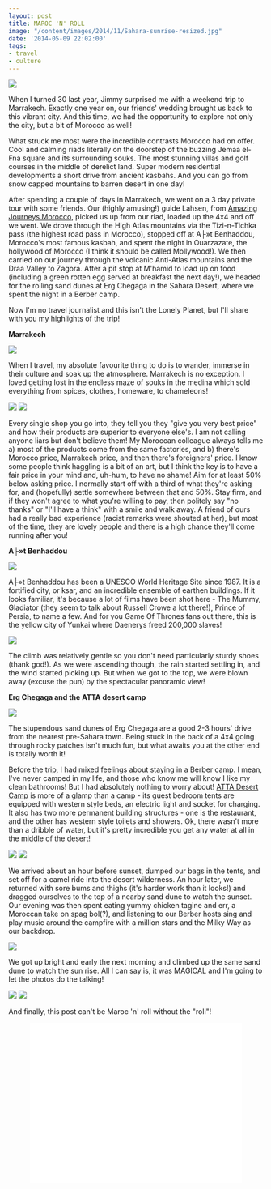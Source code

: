 ```yaml
---
layout: post
title: MAROC 'N' ROLL
image: "/content/images/2014/11/Sahara-sunrise-resized.jpg"
date: '2014-05-09 22:02:00'
tags:
- travel
- culture
---
```


![](/content/images/2014/May/title.png)

When I turned 30 last year, Jimmy surprised me with a weekend trip to Marrakech. Exactly one year on, our friends' wedding brought us back to this vibrant city. And this time, we had the opportunity to explore not only the city, but a bit of Morocco as well!

What struck me most were the incredible contrasts Morocco had on offer. Cool and calming riads literally on the doorstep of the buzzing Jemaa el-Fna square and its surrounding souks. The most stunning villas and golf courses in the middle of derelict land. Super modern residential developments a short drive from ancient kasbahs. And you can go from snow capped mountains to barren desert in one day!

After spending a couple of days in Marrakech, we went on a 3 day private tour with some friends. Our (highly amusing!) guide Lahsen, from <a href="http://amazing-morocco.com/" target="_blank">Amazing Journeys Morocco</a>, picked us up from our riad, loaded up the 4x4 and off we went. We drove through the High Atlas mountains via the Tizi-n-Tichka pass (the highest road pass in Morocco), stopped off at A├»t Benhaddou, Morocco's most famous kasbah, and spent the night in Ouarzazate, the hollywood of Morocco (I think it should be called Mollywood!). We then carried on our journey through the volcanic Anti-Atlas mountains and the Draa Valley to Zagora. After a pit stop at M'hamid to load up on food (including a green rotten egg served at breakfast the next day!), we headed for the rolling sand dunes at Erg Chegaga in the Sahara Desert, where we spent the night in a Berber camp.

Now I'm no travel journalist and this isn't the Lonely Planet, but I'll share with you my highlights of the trip!

**Marrakech**

![](/content/images/2014/May/marrakech-collage.png)

When I travel, my absolute favourite thing to do is to wander, immerse in their culture and soak up the atmosphere. Marrakech is no exception. I loved getting lost in the endless maze of souks in the medina which sold everything from spices, clothes, homeware, to chameleons!

![](/content/images/2014/May/Souk-collage-1.png)
![](/content/images/2014/May/marrakech-collage-2.png)

Every single shop you go into, they tell you they "give you very best price" and how their products are superior to everyone else's. I am not calling anyone liars but don't believe them! My Moroccan colleague always tells me a) most of the products come from the same factories, and b) there's Morocco price, Marrakech price, and then there's foreigners' price. I know some people think haggling is a bit of an art, but I think the key is to have a fair price in your mind and, uh-hum, to have no shame! Aim for at least 50% below asking price. I normally start off with a third of what they're asking for, and (hopefully) settle somewhere between that and 50%. Stay firm, and if they won't agree to what you're willing to pay, then politely say "no thanks" or "I'll have a think" with a smile and walk away. A friend of ours had a really bad experience (racist remarks were shouted at her), but most of the time, they are lovely people and there is a high chance they'll come running after you!

**A├»t Benhaddou**

![](/content/images/2014/May/ABH.jpeg)

A├»t Benhaddou has been a UNESCO World Heritage Site since 1987. It is a fortified city, or ksar, and an incredible ensemble of earthen buildings. If it looks familiar, it's because a lot of films have been shot here - The Mummy, Gladiator (they seem to talk about Russell Crowe a lot there!), Prince of Persia, to name a few. And for you Game Of Thrones fans out there, this is the yellow city of Yunkai where Daenerys freed 200,000 slaves!

![](/content/images/2014/May/ABH-collage.png)

The climb was relatively gentle so you don't need particularly sturdy shoes (thank god!). As we were ascending though, the rain started settling in, and the wind started picking up. But when we got to the top, we were blown away (excuse the pun) by the spectacular panoramic view!

**Erg Chegaga and the ATTA desert camp**

![](/content/images/2014/May/atta.jpg)

The stupendous sand dunes of Erg Chegaga are a good 2-3 hours' drive from the nearest pre-Sahara town. Being stuck in the back of a 4x4 going through rocky patches isn't much fun, but what awaits you at the other end is totally worth it!

Before the trip, I had mixed feelings about staying in a Berber camp. I mean, I've never camped in my life, and those who know me will know I like my clean bathrooms! But I had absolutely nothing to worry about! <a href="http://www.tripadvisor.co.uk/Hotel_Review-g304023-d6416379-Reviews-ATTA_Desert_Camp-Zagora_Souss_Massa_Draa_Region.html" target="_blank">ATTA Desert Camp</a> is more of a glamp than a camp - its guest bedroom tents are equipped with western style beds, an electric light and socket for charging. It also has two more permanent building structures - one is the restaurant, and the other has western style toilets and showers. Ok, there wasn't more than a dribble of water, but it's pretty incredible you get any water at all in the middle of the desert!

![](/content/images/2014/May/desert-collage.png)
![](/content/images/2014/May/camel-collage.png)

We arrived about an hour before sunset, dumped our bags in the tents, and set off for a camel ride into the desert wilderness. An hour later, we returned with sore bums and thighs (it's harder work than it looks!) and dragged ourselves to the top of a nearby sand dune to watch the sunset. Our evening was then spent eating yummy chicken tagine and err, a Moroccan take on spag bol(?), and listening to our Berber hosts sing and play music around the campfire with a million stars and the Milky Way as our backdrop.

![](/content/images/2014/May/sunset3.jpg)

We got up bright and early the next morning and climbed up the same sand dune to watch the sun rise. All I can say is, it was MAGICAL and I'm going to let the photos do the talking! 

![](/content/images/2014/May/sunrise-collage.png)
![](/content/images/2014/May/Sahara-sunrise.jpg)

And finally, this post can't be Maroc 'n' roll without the "roll"!
<center><iframe width="420" height="315" src="//www.youtube.com/embed/WaTCnGyyr0k" frameborder="0" allowfullscreen></iframe></center>



